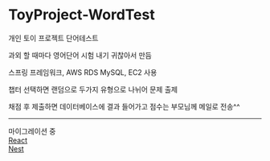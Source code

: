 # ToyProject-WordTest
개인 토이 프로젝트 단어테스트

과외 할 때마다 영어단어 시험 내기 귀찮아서 만듬

스프링 프레임워크, AWS RDS MySQL, EC2 사용

챕터 선택하면 랜덤으로 두가지 유형으로 나뉘어 문제 출제

채점 후 제출하면 데이터베이스에 결과 들어가고 점수는 부모님께 메일로 전송^^

<hr>
마이그레이션 중
<div>
  <a href='https://github.com/chobkyu/WordTest-React'>React</a><br>
  <a href='https://github.com/chobkyu/WordTest-Nest'>Nest</a>
</div>

